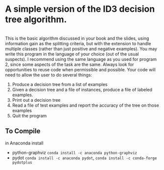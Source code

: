 # A simple version of the ID3 decision tree algorithm.  
</br>This is the basic algorithm discussed in your book and the slides, using information gain as the splitting criteria, but with the extension to handle multiple classes (rather than just positive and negative examples). You may write this program in the language of your choice (out of the usual suspects).  I recommend using the same language as you used for program 2, since some aspects of the task are the same.  Always look for opportunities to reuse code when permissible and possible.  Your code will need to allow the user to do several things:
1)	Produce a decision tree from a list of examples
2)	Given a decision tree and a file of instances, produce a file of labeled examples.
3)	Print out a decision tree
4)	Read a file of test examples and report the accuracy of the tree on those examples
5)	Quit the program
## To Compile
in Anaconda install
- python-graphviz 
`conda install -c anaconda python-graphviz`
- pydot
`conda install -c anaconda pydot`, 
`conda install -c conda-forge pydotplus`
